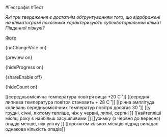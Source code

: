 #Географія #Тест

*Які три твердження є достатнім обґрунтуванням того, що відображені на кліматограмі показники характеризують субекваторіальний клімат Південної півкулі?*

[Фото](https://zno.osvita.ua//doc/images/znotest/126/12697/53.jpg)

{noChangeVote on}

{preview on}

{hideProgress on}

{shareEnable off}

{hideCount on}

[[середньомісячна температура повітря вища +20 С ̊ ]]
[[середня липнева температура повітря становить + 28 С ̊ ]]
[[річна амплітуда коливань середньомісячних температур повітря досягає 30 ̊ ]]
[[у грудні, січні, лютому тепліше, ніж у червні, липні, серпні ]]
[[найтепліші місяці року є найбільш засушливими ]]
[[узимку (з червня до вересня) опадів менше, ніж улітку ]]
[[протягом кількох місяців підряд випадає однакова кількість опадів]]
